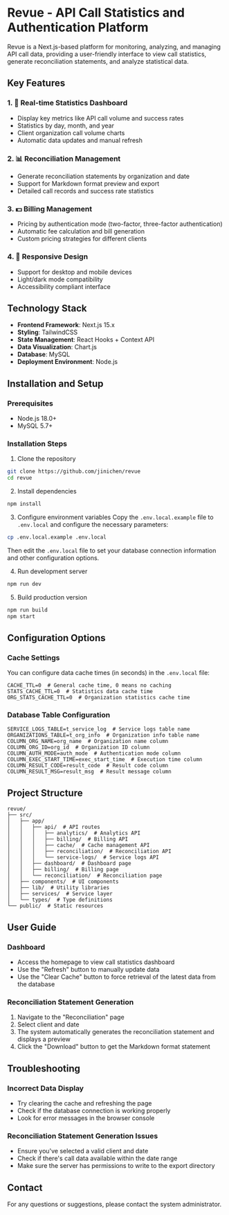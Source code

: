 # Revue - API Call Statistics and Authentication Platform

Revue is a Next.js-based platform for monitoring, analyzing, and managing API call data, providing a user-friendly interface to view call statistics, generate reconciliation statements, and analyze statistical data.

## Key Features

### 1. 🔄 Real-time Statistics Dashboard
- Display key metrics like API call volume and success rates
- Statistics by day, month, and year
- Client organization call volume charts
- Automatic data updates and manual refresh

### 2. 📊 Reconciliation Management
- Generate reconciliation statements by organization and date
- Support for Markdown format preview and export
- Detailed call records and success rate statistics

### 3. 💵 Billing Management
- Pricing by authentication mode (two-factor, three-factor authentication)
- Automatic fee calculation and bill generation
- Custom pricing strategies for different clients

### 4. 📱 Responsive Design
- Support for desktop and mobile devices
- Light/dark mode compatibility
- Accessibility compliant interface

## Technology Stack

- **Frontend Framework**: Next.js 15.x
- **Styling**: TailwindCSS
- **State Management**: React Hooks + Context API
- **Data Visualization**: Chart.js
- **Database**: MySQL
- **Deployment Environment**: Node.js

## Installation and Setup

### Prerequisites
- Node.js 18.0+
- MySQL 5.7+

### Installation Steps

1. Clone the repository
```bash
git clone https://github.com/jinichen/revue
cd revue
```

2. Install dependencies
```bash
npm install
```

3. Configure environment variables
Copy the `.env.local.example` file to `.env.local` and configure the necessary parameters:
```bash
cp .env.local.example .env.local
```
Then edit the `.env.local` file to set your database connection information and other configuration options.

4. Run development server
```bash
npm run dev
```

5. Build production version
```bash
npm run build
npm start
```

## Configuration Options

### Cache Settings
You can configure data cache times (in seconds) in the `.env.local` file:
```
CACHE_TTL=0  # General cache time, 0 means no caching
STATS_CACHE_TTL=0  # Statistics data cache time
ORG_STATS_CACHE_TTL=0  # Organization statistics cache time
```

### Database Table Configuration
```
SERVICE_LOGS_TABLE=t_service_log  # Service logs table name
ORGANIZATIONS_TABLE=t_org_info  # Organization info table name
COLUMN_ORG_NAME=org_name  # Organization name column
COLUMN_ORG_ID=org_id  # Organization ID column
COLUMN_AUTH_MODE=auth_mode  # Authentication mode column
COLUMN_EXEC_START_TIME=exec_start_time  # Execution time column
COLUMN_RESULT_CODE=result_code  # Result code column
COLUMN_RESULT_MSG=result_msg  # Result message column
```

## Project Structure

```
revue/
├── src/
│   ├── app/
│   │   ├── api/  # API routes
│   │   │   ├── analytics/  # Analytics API
│   │   │   ├── billing/  # Billing API
│   │   │   ├── cache/  # Cache management API
│   │   │   ├── reconciliation/  # Reconciliation API
│   │   │   └── service-logs/  # Service logs API
│   │   ├── dashboard/  # Dashboard page
│   │   ├── billing/  # Billing page
│   │   └── reconciliation/  # Reconciliation page
│   ├── components/  # UI components
│   ├── lib/  # Utility libraries
│   ├── services/  # Service layer
│   └── types/  # Type definitions
└── public/  # Static resources
```

## User Guide

### Dashboard
- Access the homepage to view call statistics dashboard
- Use the "Refresh" button to manually update data
- Use the "Clear Cache" button to force retrieval of the latest data from the database

### Reconciliation Statement Generation
1. Navigate to the "Reconciliation" page
2. Select client and date
3. The system automatically generates the reconciliation statement and displays a preview
4. Click the "Download" button to get the Markdown format statement

## Troubleshooting

### Incorrect Data Display
- Try clearing the cache and refreshing the page
- Check if the database connection is working properly
- Look for error messages in the browser console

### Reconciliation Statement Generation Issues
- Ensure you've selected a valid client and date
- Check if there's call data available within the date range
- Make sure the server has permissions to write to the export directory

## Contact

For any questions or suggestions, please contact the system administrator.
